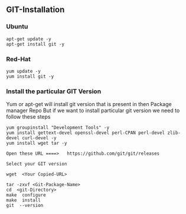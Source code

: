 ## GIT-Installation

### Ubuntu
```
apt-get update -y
apt-get install git -y
```
### Red-Hat
```
yum update -y
yum install git -y
```

### Install the particular GIT Version

Yum or apt-get will install git version that is present in then Package manager Repo
But if we want to install particular git version we need to follow these steps
```
yum groupinstall "Development Tools" -y 
yum install gettext-devel openssl-devel perl-CPAN perl-devel zlib-devel curl-devel -y 
yum install wget tar -y 
```
```
Open these URL ====>   https://github.com/git/git/releases 

Select your GIT version
```
```
wget  <Your Copied-URL>

tar -zxvf <Git-Package-Name> 
cd  <git-Directory> 
make  configure 
make  install 
git  --version 
```

